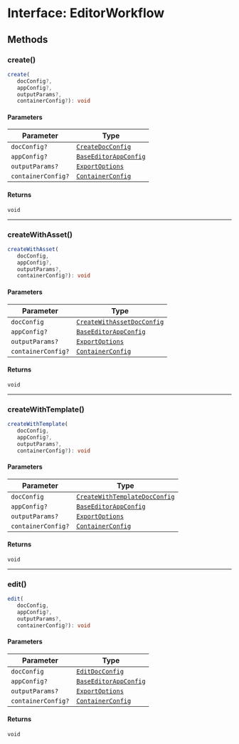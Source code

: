 # Interface: EditorWorkflow

## Methods

### create()

```ts
create(
   docConfig?, 
   appConfig?, 
   outputParams?, 
   containerConfig?): void
```

#### Parameters

| Parameter          | Type                                                                                                                 |
| ------------------ | -------------------------------------------------------------------------------------------------------------------- |
| `docConfig?`       | [`CreateDocConfig`](../../../../../../shared/src/types/editor/DocConfig.types/interfaces/create-doc-config.md)         |
| `appConfig?`       | [`BaseEditorAppConfig`](../../../../../../shared/src/types/editor/AppConfig.types/interfaces/Baseeditor-app-config.md) |
| `outputParams?`    | [`ExportOptions`](../../../../../../shared/src/types/ExportConfig.types/type-aliases/export-options.md)               |
| `containerConfig?` | [`ContainerConfig`](../../../../../../shared/src/types/ContainerConfig.types/type-aliases/container-config/index.md)        |

#### Returns

`void`

<hr />

### createWithAsset()

```ts
createWithAsset(
   docConfig, 
   appConfig?, 
   outputParams?, 
   containerConfig?): void
```

#### Parameters

| Parameter          | Type                                                                                                                           |
| ------------------ | ------------------------------------------------------------------------------------------------------------------------------ |
| `docConfig`        | [`CreateWithAssetDocConfig`](../../../../../../shared/src/types/editor/DocConfig.types/interfaces/create-with-asset-doc-config.md) |
| `appConfig?`       | [`BaseEditorAppConfig`](../../../../../../shared/src/types/editor/AppConfig.types/interfaces/Baseeditor-app-config.md)           |
| `outputParams?`    | [`ExportOptions`](../../../../../../shared/src/types/ExportConfig.types/type-aliases/export-options.md)                         |
| `containerConfig?` | [`ContainerConfig`](../../../../../../shared/src/types/ContainerConfig.types/type-aliases/container-config/index.md)                  |

#### Returns

`void`

<hr />

### createWithTemplate()

```ts
createWithTemplate(
   docConfig, 
   appConfig?, 
   outputParams?, 
   containerConfig?): void
```

#### Parameters

| Parameter          | Type                                                                                                                                 |
| ------------------ | ------------------------------------------------------------------------------------------------------------------------------------ |
| `docConfig`        | [`CreateWithTemplateDocConfig`](../../../../../../shared/src/types/editor/DocConfig.types/interfaces/create-with-template-doc-config.md) |
| `appConfig?`       | [`BaseEditorAppConfig`](../../../../../../shared/src/types/editor/AppConfig.types/interfaces/Baseeditor-app-config.md)                 |
| `outputParams?`    | [`ExportOptions`](../../../../../../shared/src/types/ExportConfig.types/type-aliases/export-options.md)                               |
| `containerConfig?` | [`ContainerConfig`](../../../../../../shared/src/types/ContainerConfig.types/type-aliases/container-config/index.md)                        |

#### Returns

`void`

<hr />

### edit()

```ts
edit(
   docConfig, 
   appConfig?, 
   outputParams?, 
   containerConfig?): void
```

#### Parameters

| Parameter          | Type                                                                                                                 |
| ------------------ | -------------------------------------------------------------------------------------------------------------------- |
| `docConfig`        | [`EditDocConfig`](../../../../../../shared/src/types/editor/DocConfig.types/interfaces/edit-doc-config.md)             |
| `appConfig?`       | [`BaseEditorAppConfig`](../../../../../../shared/src/types/editor/AppConfig.types/interfaces/Baseeditor-app-config.md) |
| `outputParams?`    | [`ExportOptions`](../../../../../../shared/src/types/ExportConfig.types/type-aliases/export-options.md)               |
| `containerConfig?` | [`ContainerConfig`](../../../../../../shared/src/types/ContainerConfig.types/type-aliases/container-config/index.md)        |

#### Returns

`void`
